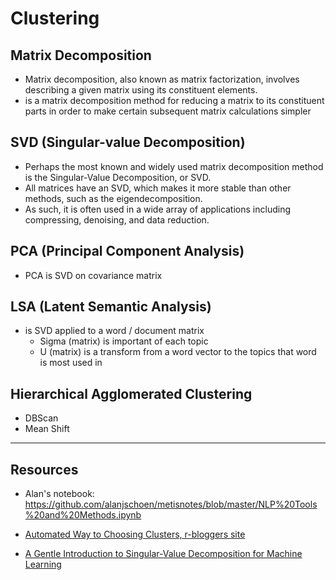 # Clustering

## Matrix Decomposition
- Matrix decomposition, also known as matrix factorization, involves describing a given matrix using its constituent elements.
- is a matrix decomposition method for reducing a matrix to its constituent parts in order to make certain subsequent matrix calculations simpler

## SVD (Singular-value Decomposition)
- Perhaps the most known and widely used matrix decomposition method is the Singular-Value Decomposition, or SVD. 
- All matrices have an SVD, which makes it more stable than other methods, such as the eigendecomposition. 
- As such, it is often used in a wide array of applications including compressing, denoising, and data reduction.

## PCA (Principal Component Analysis)
- PCA is SVD on covariance matrix

## LSA (Latent Semantic Analysis)
- is SVD applied to a word / document matrix
  * Sigma (matrix) is important of each topic
  * U (matrix) is a transform from a word vector to the topics that word is most used in

## Hierarchical Agglomerated Clustering
* DBScan
* Mean Shift

---

## Resources

- Alan's notebook:  https://github.com/alanjschoen/metisnotes/blob/master/NLP%20Tools%20and%20Methods.ipynb

- [Automated Way to Choosing Clusters, r-bloggers site](https://www.r-bloggers.com/counting-clusters/)

- [A Gentle Introduction to Singular-Value Decomposition for Machine Learning](https://machinelearningmastery.com/singular-value-decomposition-for-machine-learning/)
